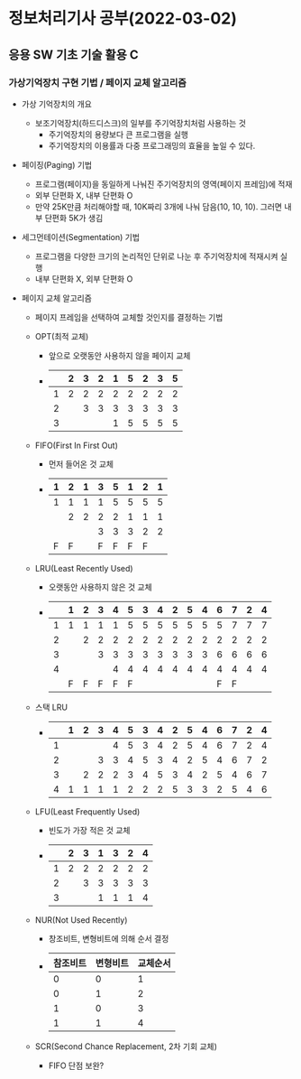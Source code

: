 # 정보처리기사 공부(2022-03-02)

## 응용 SW 기초 기술 활용 C

### 가상기억장치 구현 기법 / 페이지 교체 알고리즘

* 가상 기억장치의 개요

  * 보조기억장치(하드디스크)의 일부를 주기억장치처럼 사용하는 것
    * 주기억장치의 용량보다 큰 프로그램을 실행
    * 주기억장치의 이용률과 다중 프로그래밍의 효율을 높일 수 있다.

* 페이징(Paging) 기법

  * 프로그램(페이지)을 동일하게 나눠진 주기억장치의 영역(페이지 프레임)에 적재
  * 외부 단편화 X, 내부 단편화 O
  * 만약 25K만큼 처리해야할 때, 10K짜리 3개에 나눠 담음(10, 10, 10). 그러면 내부 단편화 5K가 생김

* 세그먼테이션(Segmentation) 기법

  * 프로그램을 다양한 크기의 논리적인 단위로 나눈 후 주기억장치에 적재시켜 실행
  * 내부 단편화 X, 외부 단편화 O

* 페이지 교체 알고리즘

  * 페이지 프레임을 선택하여 교체할 것인지를 결정하는 기법

  * OPT(최적 교체) 

    * 앞으로 오랫동안 사용하지 않을 페이지 교체

    * |      | 2    | 3    | 2    | 1    | 5    | 2    | 3    | 5    |
      | ---- | ---- | ---- | ---- | ---- | ---- | ---- | ---- | ---- |
      | 1    | 2    | 2    | 2    | 2    | 2    | 2    | 2    | 2    |
      | 2    |      | 3    | 3    | 3    | 3    | 3    | 3    | 3    |
      | 3    |      |      |      | 1    | 5    | 5    | 5    | 5    |

  * FIFO(First In First Out)

    * 먼저 들어온 것 교체

    * | 1    | 2    | 1    | 3    | 5    | 1    | 2    | 1    |
      | ---- | ---- | ---- | ---- | ---- | ---- | ---- | ---- |
      | 1    | 1    | 1    | 1    | 5    | 5    | 5    | 5    |
      |      | 2    | 2    | 2    | 2    | 1    | 1    | 1    |
      |      |      |      | 3    | 3    | 3    | 2    | 2    |
      | F    | F    |      | F    | F    | F    | F    |      |

  * LRU(Least Recently Used)

    * 오랫동안 사용하지 않은 것 교체

    * |      | 1    | 2    | 3    | 4    | 5    | 3    | 4    | 2    | 5    | 4    | 6    | 7    | 2    | 4    |
      | ---- | ---- | ---- | ---- | ---- | ---- | ---- | ---- | ---- | ---- | ---- | ---- | ---- | ---- | ---- |
      | 1    | 1    | 1    | 1    | 1    | 5    | 5    | 5    | 5    | 5    | 5    | 5    | 7    | 7    | 7    |
      | 2    |      | 2    | 2    | 2    | 2    | 2    | 2    | 2    | 2    | 2    | 2    | 2    | 2    | 2    |
      | 3    |      |      | 3    | 3    | 3    | 3    | 3    | 3    | 3    | 3    | 6    | 6    | 6    | 6    |
      | 4    |      |      |      | 4    | 4    | 4    | 4    | 4    | 4    | 4    | 4    | 4    | 4    | 4    |
      |      | F    | F    | F    | F    | F    |      |      |      |      |      | F    | F    |      |      |

  * 스택 LRU

    * |      | 1    | 2    | 3    | 4    | 5    | 3    | 4    | 2    | 5    | 4    | 6    | 7    | 2    | 4    |
      | ---- | ---- | ---- | ---- | ---- | ---- | ---- | ---- | ---- | ---- | ---- | ---- | ---- | ---- | ---- |
      | 1    |      |      |      | 4    | 5    | 3    | 4    | 2    | 5    | 4    | 6    | 7    | 2    | 4    |
      | 2    |      |      | 3    | 3    | 4    | 5    | 3    | 4    | 2    | 5    | 4    | 6    | 7    | 2    |
      | 3    |      | 2    | 2    | 2    | 3    | 4    | 5    | 3    | 4    | 2    | 5    | 4    | 6    | 7    |
      | 4    | 1    | 1    | 1    | 1    | 2    | 2    | 2    | 5    | 3    | 3    | 2    | 5    | 4    | 6    |

  * LFU(Least Frequently Used)

    * 빈도가 가장 적은 것 교체

    * |      | 2    | 3    | 1    | 3    | 2    | 4    |
      | ---- | ---- | ---- | ---- | ---- | ---- | ---- |
      | 1    | 2    | 2    | 2    | 2    | 2    | 2    |
      | 2    |      | 3    | 3    | 3    | 3    | 3    |
      | 3    |      |      | 1    | 1    | 1    | 4    |

  * NUR(Not Used Recently)

    * 창조비트, 변형비트에 의해 순서 결정

    * | 참조비트 | 변형비트 | 교체순서 |
      | -------- | -------- | -------- |
      | 0        | 0        | 1        |
      | 0        | 1        | 2        |
      | 1        | 0        | 3        |
      | 1        | 1        | 4        |

  * SCR(Second Chance Replacement, 2차 기회 교체)

    * FIFO 단점 보완?